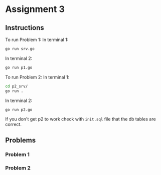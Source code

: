 # Assignment 3

<!--TODO: Rewrie -->

## Instructions

To run Problem 1:
In terminal 1:

```bash
go run srv.go
```

In terminal 2:

```bash
go run p1.go
```

To run Problem 2:
In terminal 1:

```bash
cd p2_srv/
go run .
```

In terminal 2:

```bash
go run p2.go
```

If you don't get p2 to work check with `init.sql` file that the db tables are correct.

## Problems

### Problem 1

### Problem 2
